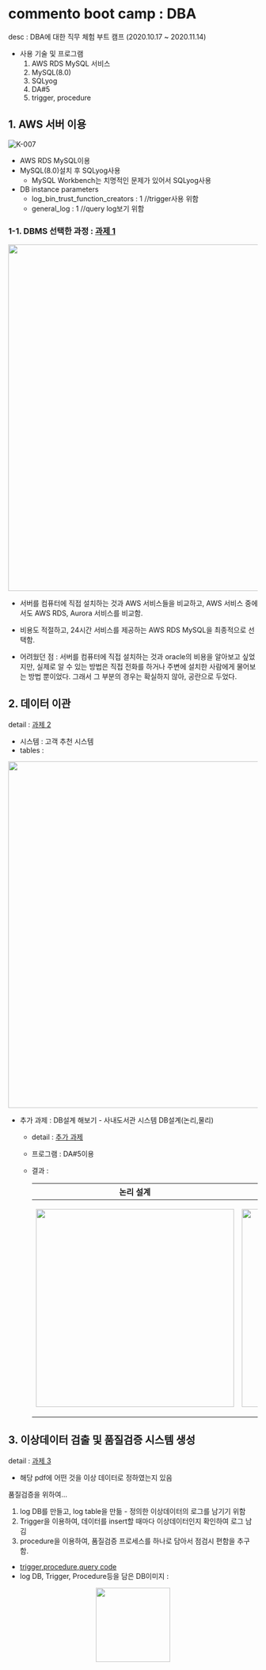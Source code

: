 # commento boot camp : DBA
desc : DBA에 대한 직무 체험 부트 캠프 (2020.10.17 ~ 2020.11.14)

* 사용 기술 및 프로그램
  1. AWS RDS MySQL 서비스
  2. MySQL(8.0)
  3. SQLyog
  4. DA#5
  5. trigger, procedure

## 1. AWS 서버 이용
![K-007](https://user-images.githubusercontent.com/52481037/98964044-aff86a80-254b-11eb-95c0-41b73068e981.jpg)
* AWS RDS MySQL이용
* MySQL(8.0)설치 후 SQLyog사용 
  * MySQL Workbench는 치명적인 문제가 있어서 SQLyog사용
* DB instance parameters
  * log_bin_trust_function_creators : 1 //trigger사용 위함
  * general_log : 1 //query log보기 위함

### 1-1. DBMS 선택한 과정 : [과제 1](https://github.com/mong-head/commento_boot_camp_DBA/blob/master/%EA%B3%BC%EC%A0%9C1/%EB%B0%B0%EC%9C%A0%EC%A7%84_%EA%B3%BC%EC%A0%9C1.pdf)

<p align="center"><img src = "https://user-images.githubusercontent.com/52481037/98965848-de774500-254d-11eb-822d-ec5315387476.jpg" align="center" width="700px" ></p>

* 서버를 컴퓨터에 직접 설치하는 것과 AWS 서비스들을 비교하고, AWS 서비스 중에서도 AWS RDS, Aurora 서비스를 비교함.

* 비용도 적절하고, 24시간 서비스를 제공하는 AWS RDS MySQL을 최종적으로 선택함.   
* 어려웠던 점 : 서버를 컴퓨터에 직접 설치하는 것과 oracle의 비용을 알아보고 싶었지만, 실제로 알 수 있는 방법은 직접 전화를 하거나 주변에 설치한 사람에게 물어보는 방법 뿐이었다. 그래서 그 부분의 경우는 확실하지 않아, 공란으로 두었다.

## 2. 데이터 이관

detail : [과제 2](https://github.com/mong-head/commento_boot_camp_DBA/blob/master/%EA%B3%BC%EC%A0%9C2/%EA%B3%BC%EC%A0%9C2_%EB%B0%B0%EC%9C%A0%EC%A7%84_1%EC%B0%A8.pdf)
* 시스템 : 고객 추천 시스템
* tables : 
<p align="center"><img src = "https://user-images.githubusercontent.com/52481037/98969712-7a0ab480-2552-11eb-928c-1d2b6bbc039c.jpg" align="center" width="700px" ></p>

* 추가 과제 : DB설계 해보기 - 사내도서관 시스템 DB설계(논리,물리)
  * detail : [추가 과제](https://github.com/mong-head/commento_boot_camp_DBA/blob/master/%EA%B3%BC%EC%A0%9C3-4%EC%82%AC%EC%9D%B4%20%EC%B6%94%EA%B0%80%EA%B3%BC%EC%A0%9C/%EC%B6%94%EA%B0%80%20%EA%B3%BC%EC%A0%9C.pdf)
  * 프로그램 : DA#5이용
  * 결과 : 
  
    |논리 설계|물리 설계|
    |:------:|:------:|
    |<p align="center"><img src = "https://user-images.githubusercontent.com/52481037/98973525-34041f80-2557-11eb-9e65-1b69281b9099.png" align="center" width="400px" ></p>|<p align="center"><img src = "https://user-images.githubusercontent.com/52481037/98974284-15eaef00-2558-11eb-9440-f19cbe3ed129.png" align="center" width="400px" ></p>|




## 3. 이상데이터 검출 및 품질검증 시스템 생성

detail : [과제 3](https://github.com/mong-head/commento_boot_camp_DBA/blob/master/%EA%B3%BC%EC%A0%9C3/%EA%B3%BC%EC%A0%9C3_%EB%B0%B0%EC%9C%A0%EC%A7%84.pdf)
  * 해당 pdf에 어떤 것을 이상 데이터로 정하였는지 있음

품질검증을 위하여...
  1. log DB를 만들고, log table을 만듦 - 정의한 이상데이터의 로그를 남기기 위함
  2. Trigger을 이용하여, 데이터를 insert할 때마다 이상데이터인지 확인하여 로그 남김
  3. procedure을 이용하여, 품질검증 프로세스를 하나로 담아서 점검시 편함을 추구함.
  * [trigger,procedure,query code](https://github.com/mong-head/commento_boot_camp_DBA/tree/master/%EA%B3%BC%EC%A0%9C3)
  * log DB, Trigger, Procedure등을 담은 DB이미지 : 
<p align="center"><img src = "https://user-images.githubusercontent.com/52481037/98972229-82182380-2555-11eb-9af8-9b7ce43447f9.png" align="center" width="150px" ></p>

